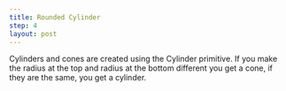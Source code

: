 ```yaml
---
title: Rounded Cylinder
step: 4
layout: post
---
```


Cylinders and cones are created using the Cylinder primitive. If you make the radius at the top and radius at the bottom different you get a cone, if they are the same, you get a cylinder.

<script src="https://gist.github.com/madhephaestus/d56e9ddbac6bbfb7702cf3d4d53b0527.js"></script>